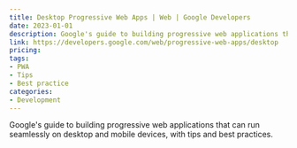 ```yaml
---
title: Desktop Progressive Web Apps | Web | Google Developers
date: 2023-01-01
description: Google's guide to building progressive web applications that can run seamlessly on desktop and mobile devices, with tips and best practices.
link: https://developers.google.com/web/progressive-web-apps/desktop
pricing: 
tags: 
- PWA
- Tips
- Best practice
categories: 
- Development 
---
```


Google's guide to building progressive web applications that can run seamlessly on desktop and mobile devices, with tips and best practices.